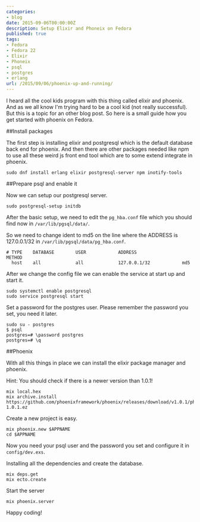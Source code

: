 ```yaml
---
categories:
- blog
date: 2015-09-06T00:00:00Z
description: Setup Elixir and Phoneix on Fedora
published: true
tags:
- Fedora
- Fedora 22
- Elixir
- Phoneix
- psql
- postgres
- erlang
url: /2015/09/06/phoenix-up-and-running/
---
```


I heard all the cool kids program with this thing called elixir and phoenix. 
And as we all know I'm trying hard to be a cool kid (not really successful). But this is a
topic for an other blog post. So here is a small guide how you get started with phoenix on Fedora.  

##Install packages

The first step is installing elixir and postgresql which is the default 
database back end for phoenix. And then there are other packages needed 
like npm to use all these weird js front end tool which are to some extend 
integrate in phoenix.  

```
sudo dnf install erlang elixir postgresql-server npm inotify-tools
```

##Prepare psql and enable it

Now we can setup our postgresql server.

```
sudo postgresql-setup initdb
```

After the basic setup, we need to edit the `pg_hba.conf` file 
which you should find now in `/var/lib/pgsql/data/`. 


So we need to change ident to md5 on the line where the ADDRESS is 127.0.0.1/32 in `/var/lib/pgsql/data/pg_hba.conf`.

```
# TYPE    DATABASE        USER            ADDRESS                 METHOD
  host    all             all             127.0.0.1/32            md5
```

After we change the config file we can enable the service at start up and start it.

```
sudo systemctl enable postgresql
sudo service postgresql start
```

Set a password for the postgres user. Please remember the password you set, you need it later.

```
sudo su - postgres
$ psql
postgres=# \password postgres
postgres=# \q
```


##Phoenix

With all this things in place we can install the elixir package manager and phoenix.

Hint: You should check if there is a newer version than 1.0.1!

```
mix local.hex
mix archive.install https://github.com/phoenixframework/phoenix/releases/download/v1.0.1/phoenix_new-1.0.1.ez
```


Create a new project is easy.

```
mix phoenix.new $APPNAME
cd $APPNAME
```

Now you need your psql user and the password you set and configure it in `config/dev.exs`.


Installing all the dependencies and create the database.


```
mix deps.get
mix ecto.create
```

Start the server

```
mix phoenix.server
```

Happy coding!